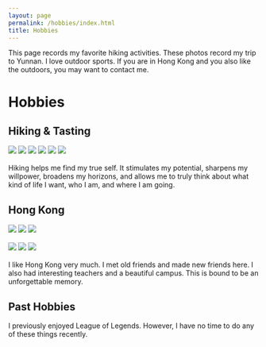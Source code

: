 ```yaml
---
layout: page
permalink: /hobbies/index.html
title: Hobbies
---
```


This page records my favorite hiking activities. These photos record my trip to Yunnan. I love outdoor sports. If you are in Hong Kong and you also like the outdoors, you may want to contact me.

# Hobbies

## Hiking & Tasting

<div class="third">
<img src="/images/hiking1.jpg">
<img src="/images/hiking2.jpg">
<img src="/images/hiking3.jpg">
<img src="/images/yunnan.jpg">
<img src="/images/hiking4.jpg">
<img src="/images/hiking5.jpg">
</div>
<br>Hiking helps me find my true self. It stimulates my potential, sharpens my willpower, broadens my horizons, and allows me to truly think about what kind of life I want, who I am, and where I am going.

## Hong Kong

<div class="third">
<img src="/images/hkust.jpg">
<img src="/images/castle.jpg">
<img src="/images/5120Lecture.jpg">

</div>

<br>

<div class="third">
<img src="/images/campus1.jpg">
<img src="/images/view1.jpg">
<img src="/images/view2.jpg">

</div>
<br>I like Hong Kong very much. I met old friends and made new friends here. I also had interesting teachers and a beautiful campus. This is bound to be an unforgettable memory.



## Past Hobbies

I previously enjoyed League of Legends. However, I have no time to do any of these things recently.


<!-- ## Chat with me

**Aug 2025:** I have set up the [online-coffee-time](https://calendly.com/lancecai/meet-with-lance) (Inspired by [lancecai](https://caihanlin.com/)). Welcome to chat with me! -->

<!-- Calendly inline widget begin -->

<!-- <div class="calendly-inline-widget" data-url="https://calendly.com/lancecai/meet-with-lance" style="min-width:320px;height:630px;"></div>
<script type="text/javascript" src="https://assets.calendly.com/assets/external/widget.js" async></script> -->
<!-- Calendly inline widget end -->

